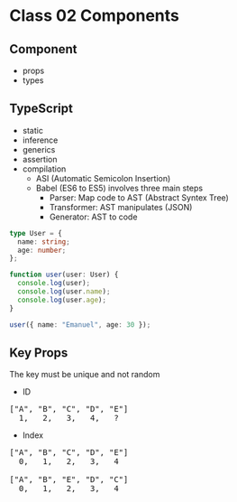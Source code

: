 # Class 02 Components

## Component

- props
- types

## TypeScript

- static
- inference
- generics
- assertion
- compilation
  - ASI (Automatic Semicolon Insertion)
  - Babel (ES6 to ES5) involves three main steps
    - Parser: Map code to AST (Abstract Syntex Tree)
    - Transformer: AST manipulates (JSON)
    - Generator: AST to code

```ts
type User = {
  name: string;
  age: number;
};

function user(user: User) {
  console.log(user);
  console.log(user.name);
  console.log(user.age);
}

user({ name: "Emanuel", age: 30 });
```

## Key Props

The key must be unique and not random

- ID

<pre>
["A", "B", "C", "D", "E"]
  1,   2,   3,   4,   ?
</pre>

- Index

<pre>
["A", "B", "C", "D", "E"]
  0,   1,   2,   3,   4

["A", "B", "E", "D", "C"]
  0,   1,   2,   3,   4
</pre>
